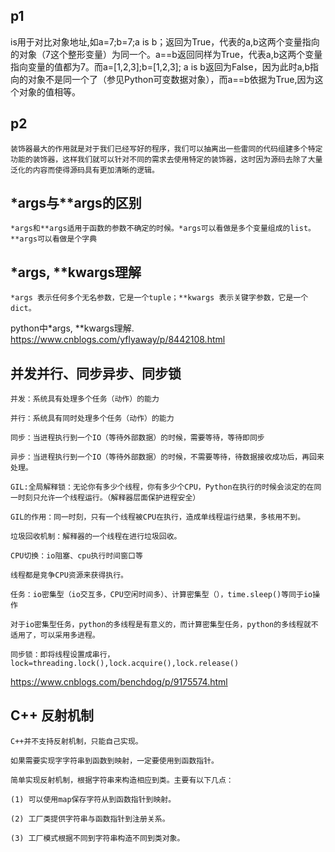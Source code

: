 ## p1
is用于对比对象地址,如a=7;b=7;a is b；返回为True，代表的a,b这两个变量指向的对象（7这个整形变量）为同一个。a==b返回同样为True，代表a,b这两个变量指向变量的值都为7。而a=[1,2,3];b=[1,2,3]; a is b返回为False，因为此时a,b指向的对象不是同一个了（参见Python可变数据对象），而a==b依据为True,因为这个对象的值相等。

## p2
```
装饰器最大的作用就是对于我们已经写好的程序，我们可以抽离出一些雷同的代码组建多个特定功能的装饰器，这样我们就可以针对不同的需求去使用特定的装饰器，这时因为源码去除了大量泛化的内容而使得源码具有更加清晰的逻辑。
```

## *args与**args的区别
```
*args和**args适用于函数的参数不确定的时候。*args可以看做是多个变量组成的list。**args可以看做是个字典
```
## *args, **kwargs理解
```
*args 表示任何多个无名参数，它是一个tuple；**kwargs 表示关键字参数，它是一个dict。
```
python中*args, **kwargs理解. https://www.cnblogs.com/yflyaway/p/8442108.html

## 并发并行、同步异步、同步锁
```
并发：系统具有处理多个任务（动作）的能力

并行：系统具有同时处理多个任务（动作）的能力

同步：当进程执行到一个IO（等待外部数据）的时候，需要等待，等待即同步

异步：当进程执行到一个IO（等待外部数据）的时候，不需要等待，待数据接收成功后，再回来处理。

GIL:全局解释锁：无论你有多少个线程，你有多少个CPU，Python在执行的时候会淡定的在同一时刻只允许一个线程运行。（解释器层面保护进程安全）

GIL的作用：同一时刻，只有一个线程被CPU在执行，造成单线程运行结果，多核用不到。

垃圾回收机制：解释器的一个线程在进行垃圾回收。

CPU切换：io阻塞、cpu执行时间窗口等

线程都是竞争CPU资源来获得执行。

任务：io密集型（io交互多，CPU空闲时间多）、计算密集型（），time.sleep()等同于io操作

对于io密集型任务，python的多线程是有意义的，而计算密集型任务，python的多线程就不适用了，可以采用多进程。

同步锁：即将线程设置成串行，lock=threading.lock(),lock.acquire(),lock.release()
```
https://www.cnblogs.com/benchdog/p/9175574.html

## C++ 反射机制
```
C++并不支持反射机制，只能自己实现。

如果需要实现字字符串到函数到映射，一定要使用到函数指针。

简单实现反射机制，根据字符串来构造相应到类。主要有以下几点：

(1) 可以使用map保存字符从到函数指针到映射。

(2) 工厂类提供字符串与函数指针到注册关系。

(3) 工厂模式根据不同到字符串构造不同到类对象。
```